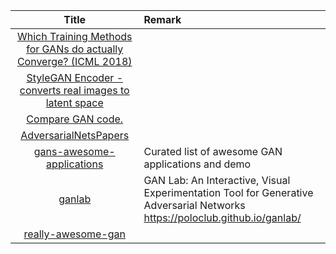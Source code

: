 | Title | Remark |
| :----: | :---- |
| [Which Training Methods for GANs do actually Converge? (ICML 2018)](https://github.com/LMescheder/GAN_stability)|
|[StyleGAN Encoder - converts real images to latent space](https://github.com/Puzer/stylegan-encoder)|
|[Compare GAN code.](https://github.com/google/compare_gan)|
|[AdversarialNetsPapers](https://github.com/zhangqianhui/AdversarialNetsPapers)|
|[gans-awesome-applications](https://github.com/nashory/gans-awesome-applications)|Curated list of awesome GAN applications and demo|
|[ganlab](https://github.com/poloclub/ganlab)|GAN Lab: An Interactive, Visual Experimentation Tool for Generative Adversarial Networks https://poloclub.github.io/ganlab/|
|[really-awesome-gan](https://github.com/nightrome/really-awesome-gan)|







